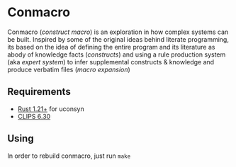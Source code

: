 # Conmacro

Conmacro (*construct macro*) is an exploration in how complex systems can be built.
Inspired by some of the original ideas behind literate programming, its based on the
idea of defining the entire program and its literature as abody of knowledge facts
(*constructs*) and using a rule production system (aka *expert system*) to infer
supplemental constructs & knowledge and produce verbatim files (*macro expansion*)


## Requirements

* [Rust 1.21+](https://rust-lang.org) for uconsyn
* [CLIPS 6.30](http://clipsrules.net)

## Using

In order to rebuild conmacro, just run `make`
